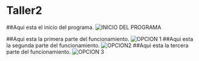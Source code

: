 # Taller2

##Aqui esta el inicio del programa.
![INICIO DEL PROGRAMA](https://user-images.githubusercontent.com/54828392/97602669-9565b380-19d9-11eb-9a8e-bef62eaba9a3.jpeg)

##Aqui esta la primera parte del funcionamiento.
![OPCION 1](https://user-images.githubusercontent.com/54828392/97602693-9d255800-19d9-11eb-8480-e67b9445a97c.jpeg)
##Aqui esta la segunda parte del funcionamiento.
![OPCION2](https://user-images.githubusercontent.com/54828392/97602698-9dbdee80-19d9-11eb-8153-66ed2624b1c5.jpeg)
##Aqui esta la tercera parte del funcionamiento.
![OPCION 3](https://user-images.githubusercontent.com/54828392/97604091-1a9d9800-19db-11eb-94b5-16228f1083b4.jpeg)


